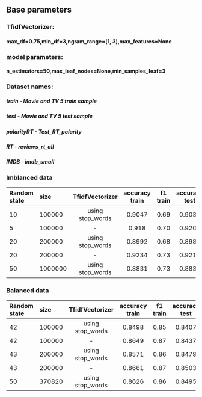## Base parameters
### TfidfVectorizer:
#### max_df=0.75,min_df=3,ngram_range=(1, 3),max_features=None
### model parameters:
#### n_estimators=50,max_leaf_nodes=None,min_samples_leaf=3

###  Dataset names:
#####    train - Movie and TV 5 train sample
#####    test - Movie and TV 5 test sample
#####    polarityRT - Test_RT_polarity
#####    RT - reviews_rt_all
#####    IMDB - imdb_small

### Imblanced data

|Random state| size | TfidfVectorizer | accuracy train | f1 train|accuracy test | f1 test|acc_polarityRT|f1_polarityRT|acc RT|f1 RT|acc IMDB|f1 IMDB|
|:------------|:----|:--------------:|:-------------:|:------:|:------------:|:------:|:------------:|:-----------:|:-----:|:---:|:-------:|:------:|
| 10 |100000|using stop_words|0.9047|0.69|0.9033|0.69|0.6095|0.40|0.6948|0.38|0.8523|0.85|
| 5 |100000| - |0.918|0.70|0.9206|0.71|0.5541|0.21| 0.6627|0.20|0.8417|0.83|
| 20 |200000|using stop_words|0.8992|0.68|0.8983|0.69|0.6234|0.45|0.7003|0.42|0.8553|0.86|
|20|200000| - |0.9234|0.73|0.9213|0.73|0.5762|0.29|0.6759|0.27|0.8539|0.85|
|50|1000000|using stop_words|0.8831|0.73|0.8831|0.67|0.6647|0.56|0.7251|0.52|0.8572|0.87|

### Balanced data

|Random state| size | TfidfVectorizer | accuracy train | f1 train|accuracy test | f1 test|acc_polarityRT|f1_polarityRT|acc RT|f1 RT|acc IMDB|f1 IMDB|
|:------------|:----|:--------------:|:-------------:|:------:|:------------:|:------:|:------------:|:-----------:|:-----:|:---:|:-------:|:------:|
|42|100000|using stop_words|0.8498|0.85|0.8407|0.60|0.6454|0.51|0.7112|0.48|0.821|0.84|
|42|100000| - |0.8649|0.87|0.8437|0.61|0.6138|0.42|0.6932|0.39|0.8175|0.84|
|43|200000|using stop_words|0.8571|0.86|0.8479|0.62|0.6656|0.56|0.7182|0.52|0.8224|0.84|
|43|200000| - |0.8661|0.87|0.8503|0.63| - | - |0.704|0.43| - | - |
|50|370820|using stop_words|0.8626|0.86|0.8495|0.62|0.6734|0.57| - | - | - | - |



















